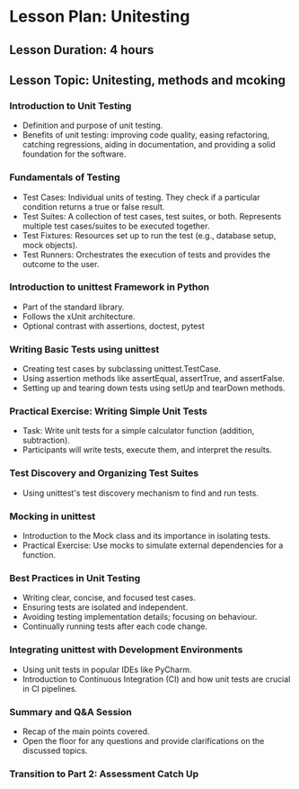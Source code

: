 
# Lesson Plan: Unitesting

## Lesson Duration: 4 hours

## Lesson Topic: Unitesting, methods and mcoking
### Introduction to Unit Testing
- Definition and purpose of unit testing.
- Benefits of unit testing: improving code quality, easing refactoring, catching regressions, aiding in documentation, and providing a solid foundation for the software. 
### Fundamentals of Testing
- Test Cases: Individual units of testing. They check if a particular condition returns a true or false result.
- Test Suites: A collection of test cases, test suites, or both. Represents multiple test cases/suites to be executed together.
- Test Fixtures: Resources set up to run the test (e.g., database setup, mock objects).
- Test Runners: Orchestrates the execution of tests and provides the outcome to the user. 
### Introduction to unittest Framework in Python
- Part of the standard library.
- Follows the xUnit architecture.
- Optional contrast with assertions, doctest, pytest
### Writing Basic Tests using unittest
- Creating test cases by subclassing unittest.TestCase.
- Using assertion methods like assertEqual, assertTrue, and assertFalse.
- Setting up and tearing down tests using setUp and tearDown methods. 
### Practical Exercise: Writing Simple Unit Tests
- Task: Write unit tests for a simple calculator function (addition, subtraction).
- Participants will write tests, execute them, and interpret the results. 
### Test Discovery and Organizing Test Suites
- Using unittest's test discovery mechanism to find and run tests. 
### Mocking in unittest
- Introduction to the Mock class and its importance in isolating tests.
- Practical Exercise: Use mocks to simulate external dependencies for a function. 
### Best Practices in Unit Testing
- Writing clear, concise, and focused test cases.
- Ensuring tests are isolated and independent.
- Avoiding testing implementation details; focusing on behaviour.
- Continually running tests after each code change.
### Integrating unittest with Development Environments
- Using unit tests in popular IDEs like PyCharm.
- Introduction to Continuous Integration (CI) and how unit tests are crucial in CI pipelines.
### Summary and Q&A Session
- Recap of the main points covered.
- Open the floor for any questions and provide clarifications on the discussed topics.
### Transition to Part 2: Assessment Catch Up
